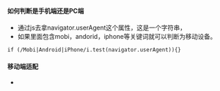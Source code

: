#### 如何判断是手机端还是PC端  
- 通过js去拿navigator.userAgent这个属性，这是一个字符串，
- 如果里面包含mobi，andorid，iphone等关键词就可以判断为移动设备。
```
if (/Mobi|Android|iPhone/i.test(navigator.userAgent)){}
```  
  
#### 移动端适配  
- 